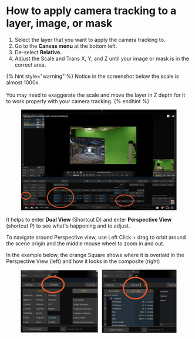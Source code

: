 # How to apply camera tracking to a layer, image, or mask

1. Select the layer that you want to apply the camera tracking to.
2. Go to the **Canvas menu** at the bottom left.
3. De-select **Relative.**
4. Adjust the Scale and Trans X, Y, and Z until your image or mask is in the correct area.

{% hint style="warning" %}
Notice in the screenshot below the scale is almost 1000x. \
\
You may need to exaggerate the scale and move the layer in Z depth for it to work properly with your camera tracking.&#x20;
{% endhint %}

<figure><img src="../.gitbook/assets/image (4) (1) (1) (1).png" alt=""><figcaption></figcaption></figure>

It helps to enter **Dual View** (Shortcut D) and enter **Perspective View** (shortcut P) to see what's happening and to adjust.

To navigate around Perspective view, use Left Click + drag to orbit around the scene origin and the middle mouse wheel to zoom in and out.

In the example below, the orange Square shows where it is overlaid in the Perspective View (left) and how it looks in the composite (right)

<figure><img src="../.gitbook/assets/image (3) (1) (1) (1) (1) (1).png" alt=""><figcaption></figcaption></figure>



